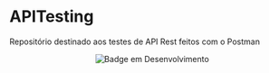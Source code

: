 # APITesting
Repositório destinado aos testes de API Rest feitos com o Postman
<div align="center">

	
 
 ![Badge em Desenvolvimento](https://img.shields.io/badge/Postman-FF6C37?style=for-the-badge&logo=Postman&logoColor=white) 
</div>
